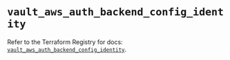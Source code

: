 # `vault_aws_auth_backend_config_identity`

Refer to the Terraform Registry for docs: [`vault_aws_auth_backend_config_identity`](https://registry.terraform.io/providers/hashicorp/vault/5.0.0/docs/resources/aws_auth_backend_config_identity).
